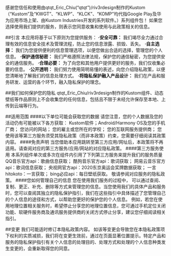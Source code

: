 感谢您信任和使用由qtqt_Eric_Chiu(“qtqt”)/riv3rdesign制作的Kustom（“Kustom”及“KWGT”、“KLWP”、“KLCK”、“KOMP”均代指Google Play及华为应用市场上架、由Kustom Industries开发的系列软件。）系列组件包！
如果您选择使用我们提供的服务，则表示您同意收集和使用与此政策相关的信息。

##引言
本应用将基于以下原则为您提供服务：
**·安全可靠：**
我们竭尽全力通过合理有效的信息安全技术及管理流程，防止您的信息泄露、损毁、丢失。
**·自主选择：**
我们为您提供便利的信息管理选项，以便您做出合适的选择，管理您的个人信息。
**·保护通信秘密：**
我们严格遵照法律法规，保护您的通信秘密，为您提供安全的通信服务。
**·合理必要：**
为了向您和其他用户提供更好的服务，我们仅收集必要的信息。
**·公开透明：**
我们努力使用简明易懂的表述，向您介绍隐私政策，以便您清晰地了解我们的信息处理方式。
**·将隐私保护融入产品设计：**
我们在产品和服务研发、运营的各个环节，融入隐私保护的理念。

##我们如何保护您的隐私
qtqt_Eric_Chiu/riv3rdesign制作的Kustom组件、动态壁纸等作品原则上不会收集您的任何信息，包括且不限于未经允许保存至本地、上传到云端等行为。

##适用范围
####以下单位可能会获取您的数据
请您注意，您的个人数据及您的活动仍有可能被以下各方获取：
Kustom软件；Android/Harmony OS及您的手机厂商；
您访问的网站；
您的雇主或您所在的学校；
您的互联网服务提供商；
您使用该等第三方服务须受其隐私政策（而非本政策）约束，您需要仔细阅读其政策内容。
####免责声明
当您借助本应用跳转至第三方应用/网址后，本政策将不再适用。请查阅对应的第三方服务/应用/网站的对应隐私政策。
####第三方服务使用
本系列组件单次或多次在组件内引用了下列第三方服务来提升我们的服务质量
QQ音乐官方api：歌曲信息获取；
酷狗音乐官方api：歌词获取；
网易云音乐官方api：歌词信息获取；
央视网官方api：2020东京奥运会奖牌数据获取；
一言hitokoto：一言获取；
bing必应api：每日壁纸获取。
敬请参阅对应服务的隐私政策。
####您如何管理自己的信息
您在使用我们服务的过程中， 可以通过查阅、复制、更正、补充、删除等方式来管理您的信息。当您使用我们的具体产品和服务时，您可以查阅其独立的隐私保护指引，我们在这些指引中具体描述了您管理自己的个人信息的途径和方式，以帮助您更好的保护您的个人信息。
例如，若您在使用地理位置相关服务时，希望停止分享您的地理位置信息，您可通过手机定位关闭功能、软硬件服务商及通讯服务提供商的关闭方式停止分享，建议您仔细阅读相关指引。

##变更
我们可能适时修订本隐私政策内容。
如该等变更会导致您在本隐私政策项下权利的实质减损，我们将在变更生效前，通过在页面显著位置提示。特定产品和服务的隐私保护指引有关个人信息的处理目的、处理方式和处理的个人信息种类发生变更的，会重新取得您的同意。
